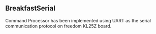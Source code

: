 ## BreakfastSerial

Command Processor has been implemented using UART as the serial communication protocol on freedom KL25Z board.

